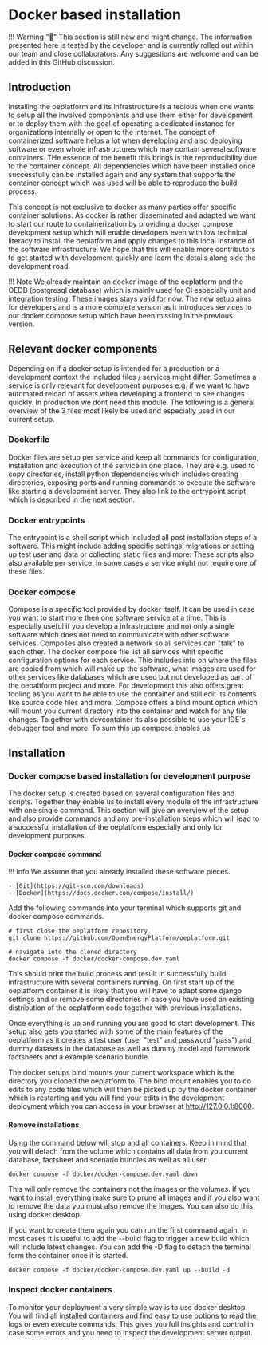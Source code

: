 # Docker based installation

!!! Warning "🚧"
    This section is still new and might change. The information presented here is tested by the developer and is currently rolled out within our team and close collaborators. Any suggestions are welcome and can be added in this GitHub discussion.

## Introduction

Installing the oeplatform and its infrastructure is a tedious when one wants to setup all the involved components and use them either for development or to deploy them with the goal of operating a dedicated instance for organizations internally or open to the internet. The concept of containerized software helps a lot when developing and also deploying software or even whole infrastructures which may contain several software containers. THe essence of the benefit this brings is the reproducibility due to the container concept. All dependencies which have been installed once successfully can be installed again and any system that supports the container concept which was used will be able to reproduce the build process.

This concept is not exclusive to docker as many parties offer specific container solutions. As docker is rather disseminated and adapted we want to start our route to containerization by providing a docker compose development setup which will enable developers even with low technical literacy to install the oeplatform and apply changes to this local instance of the software infrastructure. We hope that this will enable more contributors to get started with development quickly and learn the details along side the development road.

!!! Note
    We already maintain an docker image of the oeplatform and the OEDB (postgresql database) which is mainly used for CI especially unit and integration testing. These images stays valid for now. The new setup aims for developers and is a more complete version as it introduces services to our docker compose setup which have been missing in the previous version.

## Relevant docker components

Depending on if a docker setup is intended for a production or a development context the included files / services might differ. Sometimes a service is only relevant for development purposes e.g. if we want to have automated reload of assets when developing a frontend to see changes quickly. In production we dont need this module. The following is a general overview of the 3 files most likely be used and especially used in our current setup.

### Dockerfile

Docker files are setup per service and keep all commands for configuration, installation and execution of the service in one place. They are e.g. used to copy directories, install python dependencies which includes creating directories, exposing ports and running commands to execute the software like starting a development server. They also link to the entrypoint script which is described in the next section.

### Docker entrypoints

The entrypoint is a shell script which included all post installation steps of a software. This might include adding specific settings, migrations or setting up test user and data or collecting static files and more. These scripts also also available per service. In some cases a service might not require one of these files.

### Docker compose

Compose is a specific tool provided by docker itself. It can be used in case you want to start more then one software service at a time. This is especially useful if you develop a infrastructure and not only a single software which does not need to communicate with other software services. Composes also created a network so all services can "talk" to each other. The docker compose file list all services whit specific configuration options for each service. This includes info on where the files are copied from which will make up the software, what images are used for other services like databases which are used but not developed as part of the oepaltform project and more.
For development this also offers great tooling as you want to be able to use the container and still edit its contents like source code files and more. Compose offers a bind mount option which will mount you current directory into the container and watch for any file changes. To gether with devcontainer its also possible to use your IDE´s debugger tool and more. To sum this up compose enables us

## Installation

### Docker compose based installation for development purpose

The docker setup is created based on several configuration files and scripts. Together they enable us to install every module of the infrastructure with one single command. This section will give an overview of the setup and also provide commands and any pre-installation steps which will lead to a successful installation of the oeplatform especially and only for development purposes.

#### Docker compose command

!!! Info
    We assume that you already installed these software pieces.

    - [Git](https://git-scm.com/downloads)
    - [Docker](https://docs.docker.com/compose/install/)

Add the following commands into your terminal which supports git and docker compose commands.

    # first close the oeplatform repository
    git clone https://github.com/OpenEnergyPlatform/oeplatform.git

    # navigate into the cloned directory
    docker compose -f docker/docker-compose.dev.yaml


This should print the build process and result in successfully build infrastructure with several containers running. On first start up of the oeplatform container it is likely that you will have to adapt some django settings and or remove some directories in case you have used an existing distribution of the oeplatform code together with previous installations.

Once everything is up and running you are good to start development. This setup also gets you started with some of the main features of the oeplatform as it creates a test user (user "test" and password "pass") and dummy datasets in the database as well as dummy model and framework factsheets and a example scenario bundle.

The docker setups bind mounts your current workspace which is the directory you cloned the oeplatform to. The bind mount enables you to do edits to any code files which will then be picked up by the docker container which is restarting and you will find your edits in the development deployment which you can access in your browser at <http://127.0.0.1:8000>.

#### Remove installations

Using the command below will stop and all containers. Keep in mind that you will detach from the volume which contains all data from you current database, factsheet and scenario bundles as well as all user.

    docker compose -f docker/docker-compose.dev.yaml down

This will only remove the containers not the images or the volumes. If you want to install everything make sure to prune all images and if you also want to remove the data you must also remove the images. You can also do this using docker desktop.

If you want to create them again you can run the first command again. In most cases it is useful to add the --build flag to trigger a new build which will include latest changes. You can add the -D flag to detach the terminal form the container once it is started.

    docker compose -f docker/docker-compose.dev.yaml up --build -d

### Inspect docker containers

To monitor your deployment a very simple way is to use docker desktop. You will find all installed containers and find easy to use options to read the logs or even execute commands. This gives you full insights and control in case some errors and you need to inspect the development server output.
